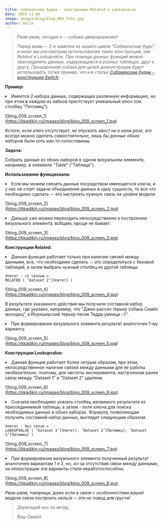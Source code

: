 ```yaml
---
title: Собакенские будни - конструкции Related и Lookupvalue
date: 2019-11-04
image: images/blog/blog_009_foto.jpg
author: Smile
---
```


> *Рвав-рвав, сегодня я -- собака-двередержака!*
>
> *Перед вами -- 2-я заметка из нашего цикла "Собакенские будн", и ниже мы рассмотрим использование таких конструкций, как Related и Lookupvalue. При помощи данных функций можно присоединять данные, содержащиеся в разных таблицах, друг к другу. Прошаренная собака для целей демонстрации будет использовать тотже пример, что и в статье [Собакенские будни - конструкция Switch](https://kkadikin.ru/ru/blog/blog_008/).*


**Пример:**

**<li>** Имеется 2 набора данных, содержащих различную информацию, но при этом в каждом из набоов пристствует уникальный ключ (см. столбец "Питомец"):

![blog_009_screen_1] (https://kkadikin.ru/images/blog/blog_009_screen_1.jpg)

*Кстати, если ключ отсутствует, не опускать хвост ни в коем разе, его всегда можно сделать самостоятельно, лишь бы данные обоих наборов были хоть как-то сопоставимы.*

**Задача:**

Собрать данные из обоих наборов в одном визуальном элементе, например, в элементе "Table" ("Таблица").


**Использование функционала:**

**<li>** Если мы можем связать данные посредством имеющегося ключа, и у нас не стоит задачи объединения данных в одну сущность, то все что необходимо сделать -- это настроить нужную связь на уровне модели:

![blog_009_screen_2] (https://kkadikin.ru/images/blog/blog_009_screen_2.jpg)

**<li>** Дальше уже можно переходить непосредственно к построению визуального элемента, вобщем, проще не бывает:

![blog_009_screen_3] (https://kkadikin.ru/images/blog/blog_009_screen_3.jpg)


**Конструкции Related:**

**<li>** Данная функция работает только при наличии связей между данными, все, что необходимо сделать -- это определиться с базовой таблицей, а затем выбрать нужный столбец из другой таблицы:

```dax
Эпитет - со связью =
RELATED ( ‘Dataset 2’[Эпитет] )
```

![blog_009_screen_4] (https://kkadikin.ru/images/blog/blog_009_screen_4.jpg)

В результате указанного действия мы получили составной набор данных, где указано, например, что "Джек-рассел терьер собака Смайл молодец", а Йоркширский терьер песик Тедди умница :-)".

**<li>** При формировании визуального элемента результат аналогичен 1-му варианту.

![blog_009_screen_5] (https://kkadikin.ru/images/blog/blog_009_screen_5.jpg)


**Конструкции Lookupvalue:**

**<li>** Данная функция работает более хитрым образом, при этом, непосредственное наличие связей между данными для ее работы необязательно, поэтому, для чистоты эксперимента, настроенная ранее связь между "Dataset 1" и "Dataset 2" удалена:

![blog_009_screen_6] (https://kkadikin.ru/images/blog/blog_009_screen_6.jpg)

**<li>** Сначала необходимо указать столбец желаемого результата из присоединяемой таблицы, а затем - поле ключа для поиска необходимых данных в обоих наборах. Формула, позволяющая получить составной набор данных, выглядит следующим образом:

```dax
Эпитет - без связи =
LOOKUPVALUE ( ‘Dataset 2’[Эпитет]; ‘Dataset 2’[Питомец]; ‘Dataset 1’[Питомец] )
```

![blog_009_screen_7] (https://kkadikin.ru/images/blog/blog_009_screen_7.jpg)

**<li>** При формировании визуального элемента полученный результат аналогичен вариантам 1 и 2, но, из-за отсутствия связи между данными, на иллюстрации эти варианты стали неработоспособны:

![blog_009_screen_8] (https://kkadikin.ru/images/blog/blog_009_screen_8.jpg)

*Рвав-рвав, товарищи, даже если в связи с особенностями вашей модели связи построить нельзя -- это не повод для грусти!*


> *Держащий нос по ветру,*
>
> *Ваш Смайл*